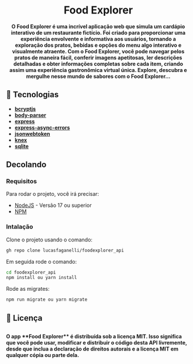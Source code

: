 <h1 align="center" style="font-weight: bold;"> Food Explorer </h1>

<p align="center">
  <b>O Food Explorer é uma incrível aplicação web que simula um cardápio interativo de um restaurante fictício. Foi criado para proporcionar uma experiência envolvente e informativa aos usuários, tornando a exploração dos pratos, bebidas e opções do menu algo interativo e visualmente atraente. Com o Food Explorer, você pode navegar pelos pratos de maneira fácil, conferir imagens apetitosas, ler descrições detalhadas e obter informações completas sobre cada item, criando assim uma experiência gastronômica virtual única. Explore, descubra e mergulhe nesse mundo de sabores com o Food Explorer...</b>
</p>

<h2 id="about">📌 Tecnologias</h2>

- [**bcryptjs**](https://www.npmjs.com/package/bcryptjs)
- [**body-parser**](https://www.npmjs.com/package/body-parser)
- [**express**](https://www.npmjs.com/package/express)
- [**express-async-errors**](https://www.npmjs.com/package/express-async-errors)
- [**jsonwebtoken**](https://www.npmjs.com/package/jsonwebtoken)
- [**knex**](https://www.npmjs.com/package/knex)
- [**sqlite**](https://www.npmjs.com/package/sqlite)

<h2 id="started"> Decolando</h2>

<h3>Requisitos</h3>

Para rodar o projeto, você irá precisar:

- [NodeJS](https://nodejs.org/en) - Versão 17 ou superior
- [NPM](https://www.npmjs.com/)

<h3>Intalação </h3>

Clone o projeto usando o comando:

```bash
gh repo clone lucasfaganelli/foodexplorer_api
```

Em seguida rode o comando:

```bash
cd foodexplorer_api
npm install ou yarn install
```

Rode as migrates:

```bash
npm run migrate ou yarn migrate
```

<h2>📄 Licença <h2>

<h4>O app **Food Explorer** é distribuída sob a licença MIT. Isso significa que você pode usar, modificar e distribuir o código desta API livremente, desde que inclua a declaração de direitos autorais e a licença MIT em qualquer cópia ou parte dela.</h4>
